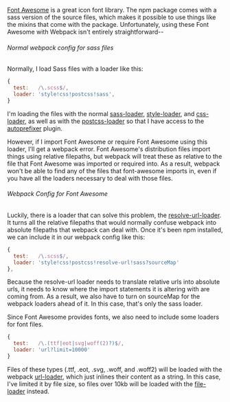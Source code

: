 [Font Awesome](http://fontawesome.io/) is a great icon font library. The npm package comes with a sass version of the source files, which makes it possible to use things like the mixins that come with the package. Unfortunately, using these Font Awesome with Webpack isn't entirely straightforward--

###### Normal webpack config for sass files

Normally, I load Sass files with a loader like this: 

```javascript 
{
  test:   /\.scss$/, 
  loader: 'style!css!postcss!sass',
}
``` 
<!-- {.data-read-only} -->


I'm loading the files with the normal [sass-loader](https://www.npmjs.com/package/sass-loader), [style-loader](https://www.npmjs.com/package/style-loader), and [css-loader](https://www.npmjs.com/package/css-loader), as well as with the [postcss-loader](https://www.npmjs.com/package/postcss-loader) so that I have access to the [autoprefixer](https://www.npmjs.com/package/autoprefixer) plugin. 

However, if I import Font Awesome or require Font Awesome using this loader, I'll get a webpack error. Font Awesome's distribution files import things using relative filepaths, but webpack will treat these as relative to the file that Font Awesome was imported or required into. As a result, webpack won't be able to find any of the files that font-awesome imports in, even if you have all the loaders necessary to deal with those files. 

###### Webpack Config for Font Awesome

Luckily, there is a loader that can solve this problem, the [resolve-url-loader](https://www.npmjs.com/package/resolve-url-loader). It turns all the relative filepaths  that would normally confuse webpack into absolute filepaths that webpack can deal with. Once it's been npm installed, we can include it in our webpack config like this: 

```javascript
{
  test:   /\.scss$/, 
  loader: 'style!css!postcss!resolve-url!sass?sourceMap'
},
```
Because the resolve-url loader needs to translate relative urls into absolute urls, it needs to know where the import statements it is altering with are coming from. As a result, we also have to turn on sourceMap for the webpack loaders ahead of it. In this case, that's only the sass loader. 

Since Font Awesome provides fonts, we also need to include some loaders for font files.  

```javascript 
{ 
  test:   /\.(ttf|eot|svg|woff(2)?)$/, 
  loader: 'url?limit=10000'
}
```

Files of these types (.ttf, .eot, .svg, .woff, and .woff2) will be loaded with the webpack [url-loader](https://www.npmjs.com/package/url-loader), which just inlines their content as a string. In this case, I've limited it by file size, so files over 10kb will be loaded with the [file-loader](https://www.npmjs.com/package/file-loader) instead. 
